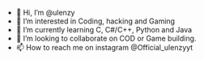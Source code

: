 - 👋 Hi, I’m @ulenzy
- 👀 I’m interested in Coding, hacking and Gaming
- 🌱 I’m currently learning C, C#/C++, Python and Java
- 💞️ I’m looking to collaborate on COD or Game building.
- 📫 How to reach me on instagram @Official_ulenzyyt

<!---
ulenzy/ulenzy is a ✨ special ✨ repository because its `README.md` (this file) appears on your GitHub profile.
You can click the Preview link to take a look at your changes.
--->
